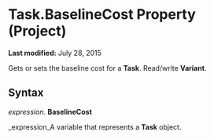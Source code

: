 
# Task.BaselineCost Property (Project)

 **Last modified:** July 28, 2015

Gets or sets the baseline cost for a  **Task**. Read/write  **Variant**.

## Syntax

 _expression_. **BaselineCost**

 _expression_A variable that represents a  **Task** object.

